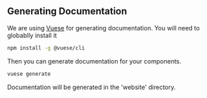 ## Generating Documentation

We are using [Vuese](https://vuese.github.io/website/cli/#quick-preview-of-a-component) for generating documentation. You will need to globablly install it  

```bash
npm install -g @vuese/cli 
```

Then you can generate documentation for your components.

```bash
vuese generate
```

Documentation will be generated in the 'website' directory.